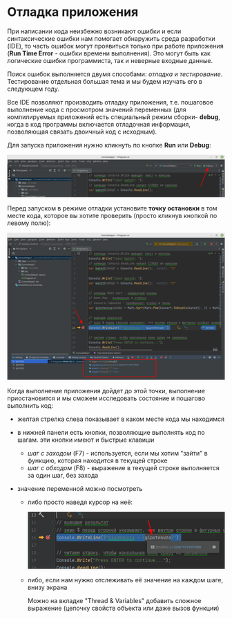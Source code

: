 # Отладка приложения

При написании кода неизбежно возникают ошибки и если синтаксические ошибки нам помогает обнаружить среда разработки (IDE), то часть ошибок могут проявиться только при работе приложения (**Run Time Error** - ошибки времени выполнения). Это могут быть как логические ошибки программиста, так и неверные входные данные.

Поиск ошибок выполняется двумя способами: *отладка* и *тестирование*. Тестирование отдельная большая тема и мы будем изучать его в следующем году.

Все IDE позволяют производить отладку приложения, т.е. пошаговое выполнение кода с просмотром значений переменных (для компилируемых приложений есть специальный режим сборки- **debug**, когда в код программы включается отладочная информация, позволяющая связать двоичный код с исходным). 

Для запуска приложения нужно кликнуть по кнопке **Run** или **Debug**:

![](../img/rider06.png)

Перед запуском в режиме отладки установите **точку остановки** в том месте кода, которое вы хотите проверить (просто кликнув кнопкой по левому полю):

![](../img/rider05.png)

Когда выполнение приложения дойдет до этой точки, выполнение приостановится и мы сможем исследовать состояние и пошагово выполнить код:

* желтая стрелка слева показывает в каком месте кода мы находимся
* в нижней панели есть кнопки, позволяющие выполнять код по шагам. эти кнопки имеют и быстрые клавиши

    * *шаг с заходом* (F7) - используется, если мы хотим "зайти" в функцию, которая находится в текущей строке
    * *шаг с обходом* (F8) - выражение в текущей строке выполняется за один шаг, без захода

* значение переменной можно посмотреть 
    * либо просто наведя курсор на неё:

        ![](../img/rider07.png)

    * либо, если нам нужно отслеживать её значение на каждом шаге, внизу экрана 

        Можно на вкладке "Thread & Variables" добавить сложное выражение (цепочку свойств объекта или даже вызов функции)
